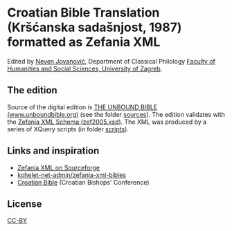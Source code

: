 # Croatian Bible Translation (Kršćanska sadašnjost, 1987) formatted as Zefania XML

Edited by [Neven Jovanović](orcid.org/0000-0002-9119-399X), Department of Classical Philology [Faculty of Humanities and Social Sciences, University of Zagreb](https://www.wikidata.org/wiki/Q3445232).

## The edition

Source of the digital edition is [THE UNBOUND BIBLE (www.unboundbible.org)](http://www.unboundbible.org) (see the folder [sources](https://github.com/nevenjovanovic/biblija-hr/tree/master/sources)). The edition validates with the [Zefania XML Schema (zef2005.xsd)](http://bgfdb.de/zefaniaxml/bml/schemas/zef2005_xsd/schema-overview.html). The XML was produced by a series of XQuery scripts (in folder [scripts](https://github.com/nevenjovanovic/biblija-hr/tree/master/scripts)).

## Links and inspiration

* [Zefania XML on Sourceforge](https://sourceforge.net/projects/zefania-sharp/files/)
* [kohelet-net-admin/zefania-xml-bibles](https://github.com/kohelet-net-admin/zefania-xml-bibles)
* [Croatian Bible](http://www.hbk.hr/biblija/search.php) (Croatian Bishops' Conference)

## License

[CC-BY](https://github.com/nevenjovanovic/biblija-hr/blob/master/LICENSE.md)
